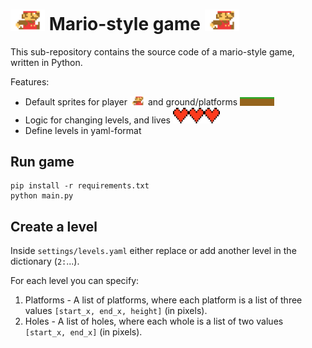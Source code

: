 # <img src="images/player.png"  width=55/> Mario-style game <img src="images/player.png"  width=55/>

This sub-repository contains the source code of a mario-style game, written in Python. 

Features:
 * Default sprites for player <img src="images/player.png"  width=25/> and ground/platforms <img src="images/ground.png" width=55/>
 * Logic for changing levels, and lives <img src="images/heart.png" width=25/><img src="images/heart.png" width=25/><img src="images/heart.png" width=25/>
 * Define levels in yaml-format

## Run game

```
pip install -r requirements.txt
python main.py
```

## Create a level
Inside `settings/levels.yaml` either replace or add another level in the dictionary (`2:`...).

For each level you can specify:
 1. Platforms - A list of platforms, where each platform is a list of three values `[start_x, end_x, height]` (in pixels).
 2. Holes - A list of holes, where each whole is a list of two values `[start_x, end_x]` (in pixels).
